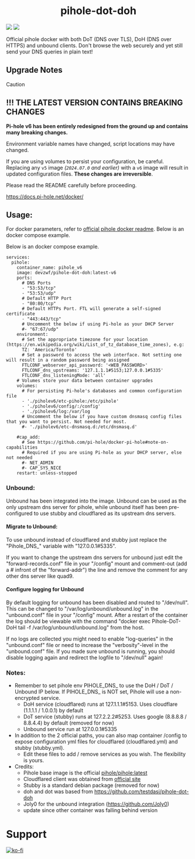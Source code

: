 <h1 align="center" id="heading"> pihole-dot-doh </h1>

<a href="https://github.com/devzwf/pihole-dot-doh/blob/main/CHANGELOG.MD"><img src="https://img.shields.io/badge/🔶-Changelog-blue" /></a> <a href="https://ko-fi.com/O5O0FG195"><img src="https://img.shields.io/badge/%E2%98%95-Buy%20me%20a%20coffee-red" /></a>

Official pihole docker with both DoT (DNS over TLS), DoH (DNS over HTTPS)  and unbound clients. Don't browse the web securely and yet still send your DNS queries in plain text!

## Upgrade Notes

> [!CAUTION]
>
> ## !!! THE LATEST VERSION CONTAINS BREAKING CHANGES
>
> **Pi-hole v6 has been entirely redesigned from the ground up and contains many breaking changes.**
>
> Environment variable names have changed, script locations may have changed.
>
> If you are using volumes to persist your configuration, be careful.<br>Replacing any `v5` image *(`2024.07.0` and earlier)* with a `v6` image will result in updated configuration files. **These changes are irreversible**.
>
> Please read the README carefully before proceeding.
>
> https://docs.pi-hole.net/docker/


## Usage:

For docker parameters, refer to [official pihole docker readme](https://github.com/pi-hole/pi-hole). Below is an docker compose example.

Below is an docker compose example.

```
services:
  pihole:
    container_name: pihole_v6
    image: devzwf/pihole-dot-doh:latest-v6
    ports:
      # DNS Ports
      - "53:53/tcp"
      - "53:53/udp"
      # Default HTTP Port
      - "80:80/tcp"
      # Default HTTPs Port. FTL will generate a self-signed certificate
      - "443:443/tcp"
      # Uncomment the below if using Pi-hole as your DHCP Server
      #- "67:67/udp"
    environment:
      # Set the appropriate timezone for your location (https://en.wikipedia.org/wiki/List_of_tz_database_time_zones), e.g:
      TZ: 'America/Toronto'
      # Set a password to access the web interface. Not setting one will result in a random password being assigned
      FTLCONF_webserver_api_password: '<WEB_PASSWORD>'
      FTLCONF_dns_upstreams: '127.1.1.1#5153;127.0.0.1#5335'
      FTLCONF_dns_listeningMode: 'all'
    # Volumes store your data between container upgrades
    volumes:
      # For persisting Pi-hole's databases and common configuration file
      - './piholev6/etc-pihole:/etc/pihole'
      - './piholev6/config/:/config'
      - './piholev6/log:/var/log
      # Uncomment the below if you have custom dnsmasq config files that you want to persist. Not needed for most.
      #- './piholev6/etc-dnsmasq.d:/etc/dnsmasq.d'
      
    #cap_add:
      # See https://github.com/pi-hole/docker-pi-hole#note-on-capabilities
      # Required if you are using Pi-hole as your DHCP server, else not needed
      #- NET_ADMIN
      #- CAP_SYS_NICE
    restart: unless-stopped
```

### Unbound:

Unbound has been integrated into the image. Unbound can be used as the only upstream dns server for pihole, while unbound itself has been pre-configured to use stubby and cloudflared as its upstream dns servers.

#### Migrate to Unbound:
To use unbound instead of cloudflared and stubby just replace the "Pihole_DNS_" variable with "127.0.0.1#5335".

If you want to change the upstream dns servers for unbound just edit the "forward-records.conf" file in your "/config" mount and comment-out (add a # infront of the "forward-addr") the line and remove the comment for any other dns server like quad9.

#### Configure logging for Unbound
By default logging for unbound has been disabled and routed to "/dev/null". This can be changed to "/var/log/unbound/unbound.log" in the "unbound.conf" file in your "/config" mount. After a restart of the container the log should be viewable with the command "docker exec Pihole-DoT-DoH tail -f /var/log/unbound/unbound.log" from the host.

If no logs are collected you might need to enable "log-queries" in the "unbound.conf" file or need to increase the "verbosity"-level in the "unbound.conf" file. If you made sure unbound is running, you should disable logging again and redirect the logfile to "/dev/null" again!

### Notes:

- Remember to set pihole env PIHOLE_DNS_ to use the DoH / DoT / Unbound IP below. If PIHOLE_DNS_ is NOT set, Pihole will use a non-encrypted service.
  - DoH service (cloudflared) runs at 127.1.1.1#5153. Uses cloudflare (1.1.1.1 / 1.0.0.1) by default
  - DoT service (stubby) runs at 127.2.2.2#5253. Uses google (8.8.8.8 / 8.8.4.4) by default (removed for now)
  - Unbound service run at 127.0.0.1#5335
- In addition to the 2 official paths, you can also map container /config to expose configuration yml files for cloudflared (cloudflared.yml) and stubby (stubby.yml).
  - Edit these files to add / remove services as you wish. The flexibility is yours.
- Credits:
  - Pihole base image is the official [pihole/pihole:latest](https://hub.docker.com/r/pihole/pihole/tags?page=1&name=latest)
  - Cloudflared client was obtained from [official site](https://developers.cloudflare.com/cloudflare-one/connections/connect-apps/install-and-setup/installation#linux)
  - Stubby is a standard debian package (removed for now)
  - doh and dot was based from https://github.com/testdasi/pihole-dot-doh
  - Joly0 for the unbound integration (https://github.com/Joly0)
  - update since other container was falling behind version

# Support

[![ko-fi](https://www.ko-fi.com/img/githubbutton_sm.svg)](https://ko-fi.com/devzwf)

